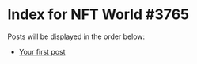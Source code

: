 # Index for NFT World #3765
Posts will be displayed in the order below:

- [Your first post](./001-first.md)


